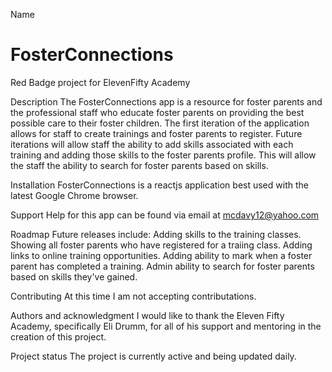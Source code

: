 
Name
# FosterConnections
Red Badge project for ElevenFifty Academy

Description
The FosterConnections app is a resource for foster parents and the professional staff who educate foster parents on providing the best possible care to their foster children.  The first iteration of the application allows for staff to create trainings and foster parents to register.  Future iterations will allow staff the ability to add skills associated with each training and adding those skills to the foster parents profile.  This will allow the staff the ability to search for foster parents based on skills.

Installation
FosterConnections is a reactjs application best used with the latest Google Chrome browser.

Support
Help for this app can be found via email at mcdavy12@yahoo.com

Roadmap
Future releases include: Adding skills to the training classes.  Showing all foster parents who have registered for a traiing class.  Adding links to online training opportunities.  Adding ability to mark when a foster parent has completed a training.  Admin ability to search for foster parents based on skills they've gained.

Contributing
At this time I am not accepting contributations.

Authors and acknowledgment
I would like to thank the Eleven Fifty Academy, specifically Eli Drumm, for all of his support and mentoring in the creation of this project.  

Project status
The project is currently active and being updated daily.  
